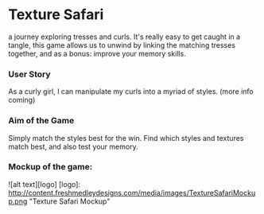 # Texture Safari
a journey exploring tresses and curls. It's really easy to get caught in a tangle, this game allows us to unwind by linking the matching tresses together, and as a bonus: improve your memory skills.

### User Story
As a curly girl, I can manipulate my curls into a myriad of styles. (more info coming)


### Aim of the Game
Simply match the styles best for the win.
Find which styles and textures match best, and also test your memory.

### Mockup of the game:

![alt text][logo]
[logo]: http://content.freshmedleydesigns.com/media/images/TextureSafariMockup.png "Texture Safari Mockup"

